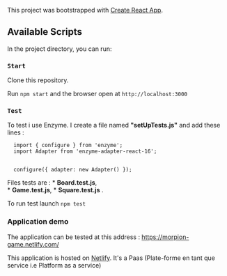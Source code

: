 This project was bootstrapped with [Create React App](https://github.com/facebook/create-react-app).

## Available Scripts

In the project directory, you can run:

### `Start`

Clone this repository.

Run `npm start` and the browser open at `http://localhost:3000`

### `Test`

To test i use Enzyme. I create a file named __"setUpTests.js"__ and add these lines : 

      import { configure } from 'enzyme';
      import Adapter from 'enzyme-adapter-react-16';


      configure({ adapter: new Adapter() });
 
Files tests are : 
      * __Board.test.js__,  
      * __Game.test.js__, 
      * __Square.test.js__ .

To run test launch `npm test`


### Application demo 

The application can be tested at this address : https://morpion-game.netlify.com/

This application is hosted on [Netlify](https://app.netlify.com/). 
It's a Paas (Plate-forme en tant que service i.e Platform as a service)
